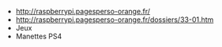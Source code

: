 - http://raspberrypi.pagesperso-orange.fr/
- http://raspberrypi.pagesperso-orange.fr/dossiers/33-01.htm
- Jeux
- Manettes PS4